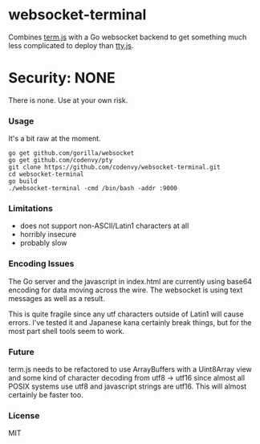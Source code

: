 # websocket-terminal

Combines [term.js](https://github.com/chjj/term.js) with a
Go websocket backend to get something much less complicated
to deploy than [tty.js](https://github.com/chjj/tty.js).

# Security: NONE

There is none. Use at your own risk.

### Usage

It's a bit raw at the moment.

    go get github.com/gorilla/websocket
    go get github.com/codenvy/pty
    git clone https://github.com/codenvy/websocket-terminal.git
    cd websocket-terminal
    go build
    ./websocket-terminal -cmd /bin/bash -addr :9000

### Limitations

* does not support non-ASCII/Latin1 characters at all
* horribly insecure
* probably slow

### Encoding Issues

The Go server and the javascript in index.html are currently
using base64 encoding for data moving across the wire. The
websocket is using text messages as well as a result.

This is quite fragile since any utf characters outside of
Latin1 will cause errors. I've tested it and Japanese kana
certainly break things, but for the most part shell tools seem
to work.

### Future

term.js needs to be refactored to use ArrayBuffers with a Uint8Array
view and some kind of character decoding from utf8 -> utf16 since
almost all POSIX systems use utf8 and javascript strings are utf16.
This will almost certainly be faster too.

### License

MIT

